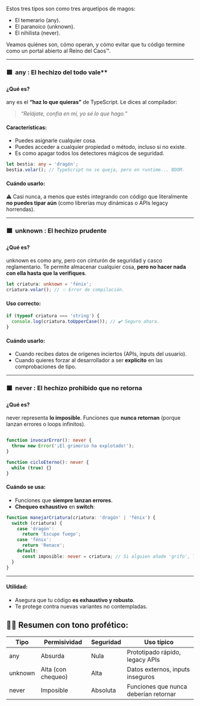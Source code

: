 Estos tres tipos son como tres arquetipos de magos:

- El temerario (any).
- El paranoico (unknown).
- El nihilista (never).

Veamos quiénes son, cómo operan, y cómo evitar que tu código termine como un portal abierto al Reino del Caos™.

---
### **🟥**  **any** : El hechizo del todo vale**
#### **¿Qué es?**
any es el **“haz lo que quieras”** de TypeScript.
Le dices al compilador:
> _“Relájate, confía en mí, yo sé lo que hago.”_

#### **Características:**

- Puedes asignarle cualquier cosa.
- Puedes acceder a cualquier propiedad o método, incluso si no existe.
- Es como apagar todos los detectores mágicos de seguridad.

```typescript
let bestia: any = 'dragón';
bestia.volar(); // TypeScript no se queja, pero en runtime... BOOM.
```

#### **Cuándo usarlo:**

⚠️ Casi nunca, a menos que estés integrando con código que literalmente **no puedes tipar aún** (como librerías muy dinámicas o APIs legacy horrendas).

---
### **🟩**  **unknown** **: El hechizo prudente**

#### **¿Qué es?**
unknown es como any, pero con cinturón de seguridad y casco reglamentario.
Te permite almacenar cualquier cosa, **pero no hacer nada con ella hasta que la verifiques**.

```typescript
let criatura: unknown = 'fénix';
criatura.volar(); // 💥 Error de compilación.
```

#### **Uso correcto:**

```typescript
if (typeof criatura === 'string') {
  console.log(criatura.toUpperCase()); // ✔️ Seguro ahora.
}
```

#### **Cuándo usarlo:**
- Cuando recibes datos de orígenes inciertos (APIs, inputs del usuario).
- Cuando quieres forzar al desarrollador a ser **explícito** en las comprobaciones de tipo.

---
### **⬛**  **never**  : **El hechizo prohibido que no retorna**

#### **¿Qué es?**
never representa **lo imposible**.
Funciones que **nunca retornan** (porque lanzan errores o loops infinitos).

```typescript

function invocarError(): never {
  throw new Error('¡El grimorio ha explotado!');
}

function cicloEterno(): never {
  while (true) {}
}
```

#### **Cuándo se usa:**
- Funciones que **siempre lanzan errores**.
- **Chequeo exhaustivo** en **switch**:

```typescript
function manejarCriatura(criatura: 'dragón' | 'fénix') {
  switch (criatura) {
    case 'dragón':
      return 'Escupe fuego';
    case 'fénix':
      return 'Renace';
    default:
      const imposible: never = criatura; // Si alguien añade 'grifo', TypeScript explotará aquí.
  }
}
```

---
#### **Utilidad:**

- Asegura que tu código **es exhaustivo y robusto**.
- Te protege contra nuevas variantes no contempladas.
## **🧙‍♂️ Resumen con tono profético:**

| **Tipo** | **Permisividad**   | **Seguridad** | **Uso típico**                        |
| -------- | ------------------ | ------------- | ------------------------------------- |
| any      | Absurda            | Nula          | Prototipado rápido, legacy APIs       |
| unknown  | Alta (con chequeo) | Alta          | Datos externos, inputs inseguros      |
| never    | Imposible          | Absoluta      | Funciones que nunca deberían retornar |
